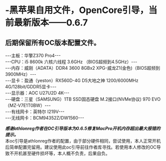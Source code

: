 # -黑苹果自用文件，OpenCore引导，当前最新版本——0.6.7
## 后期保留所有OC版本配置文件。
---主板：华擎Z370 Pro4---  
---CPU：i5 8600k 六核六线程 3.6GHz （BIOS超频到4.5GHz）---  
---内存：威刚（ADATA）DDR4 3600 8GBx2 XPG-威龙Z1(金色)（BIOS超频到3900MHz）---  
---显卡：盈通（yeston）RX560D-4G D5大地之神 1200/6000MHz 4G/128bit/GDDR5显卡---  
---显示器：AOC U27U2D 4K---  
---硬盘：三星（SAMSUNG）1TB SSD固态硬盘 M.2接口(NVMe协议) 970 EVO（MZ-V7E1T0BW）---  
---有线网卡：英特尔 I219V---  
---无线网卡：BCM94352Z/DW1560---  


***感谢athlonreg作者在OC引导版本为0.6.5修复MacPro开机内存超出最大报错的提示。***  
本oc引导是athlonreg作者的配置，由于部分硬件相同，尝试使用，本人正常开机后简单配置完留用。建议使用此oc引导前往作者库寻找。若使用本人修改的OC导致不开机甚至硬件损坏等，本人概不负责，后果自负。    
